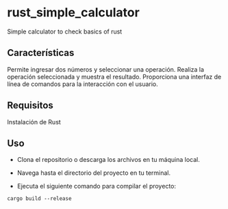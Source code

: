 # rust_simple_calculator
Simple calculator to check basics of rust

## Características

Permite ingresar dos números y seleccionar una operación.
Realiza la operación seleccionada y muestra el resultado.
Proporciona una interfaz de línea de comandos para la interacción con el usuario.

## Requisitos

Instalación de Rust

## Uso

- Clona el repositorio o descarga los archivos en tu máquina local.

- Navega hasta el directorio del proyecto en tu terminal.

- Ejecuta el siguiente comando para compilar el proyecto:

```
cargo build --release
```
